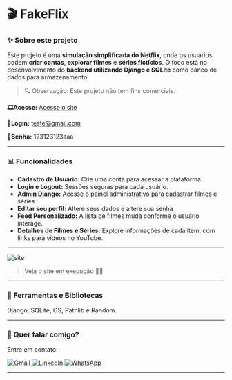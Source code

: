 # 🎬 FakeFlix

### ✨ Sobre este projeto

Este projeto é uma **simulação simplificada do Netflix**, onde os usuários podem **criar contas**, **explorar filmes** e **séries fictícios**. O foco está no desenvolvimento do **backend utilizando Django e SQLite** como banco de dados para armazenamento.

> 🔍 Observação: Este projeto não tem fins comerciais.

**🎞Acesse:** [Acesse o site ](https://fakeflix-8j7x.onrender.com)

**📧Login:** teste@gmail.com

**🔑Senha:** 123123123aaa

---

### 📊 Funcionalidades

- **Cadastro de Usuário:** Crie uma conta para acessar a plataforma.
- **Login e Logout:** Sessões seguras para cada usuário.
- **Admin Django:** Acesse o painel administrativo para cadastrar filmes e séries
- **Editar seu perfil:** Altere seus dados e altere sua senha
- **Feed Personalizado:** A lista de filmes muda conforme o usuário interage.
- **Detalhes de Filmes e Séries:** Explore informações de cada item, com links para vídeos no YouTube.

---

<img src="fakeflix.gif" alt="site">

> Veja o site em execução 🐱‍💻

---

### 🚀 Ferramentas e Bibliotecas

Django, SQLite, OS, Pathlib e Random.

---

### 💌 Quer falar comigo?

Entre em contato:

<p align="left">  
<a href="mailto:edsoncarvalhointuria@gmail.com" title="Gmail">  
  <img src="https://img.shields.io/badge/-Gmail-FF0000?style=flat-square&labelColor=FF0000&logo=gmail&logoColor=white" alt="Gmail"/>  
</a>  
<a href="#" title="LinkedIn">  
  <img src="https://img.shields.io/badge/-LinkedIn-0e76a8?style=flat-square&logo=linkedin&logoColor=white" alt="LinkedIn"/>  
</a>  
<a href="https://wa.me/5511962400219" title="WhatsApp">  
  <img src="https://img.shields.io/badge/-WhatsApp-25d366?style=flat-square&labelColor=25d366&logo=whatsapp&logoColor=white" alt="WhatsApp"/>  
</a>  
</p>

---

